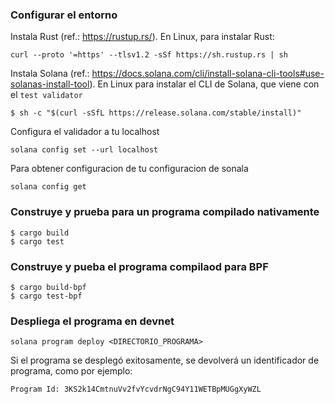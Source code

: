 ### Configurar el entorno

Instala Rust (ref.: https://rustup.rs/). En Linux, para instalar Rust:
```
curl --proto '=https' --tlsv1.2 -sSf https://sh.rustup.rs | sh
```

Instala Solana (ref.: https://docs.solana.com/cli/install-solana-cli-tools#use-solanas-install-tool). En Linux para instalar el CLI de Solana, que viene con el `test validator`
```
$ sh -c "$(curl -sSfL https://release.solana.com/stable/install)"
```
Configura el validador a tu localhost 
```
solana config set --url localhost
```

Para obtener configuracion de tu configuracion de sonala
```
solana config get
```


### Construye y prueba para un programa compilado nativamente
```
$ cargo build
$ cargo test
```

### Construye y pueba el programa compilaod para BPF
```
$ cargo build-bpf
$ cargo test-bpf
```

### Despliega el programa en devnet
```
solana program deploy <DIRECTORIO_PROGRAMA>
```
Si el programa se desplegó exitosamente, se devolverá un identificador de programa, como por ejemplo:
```
Program Id: 3KS2k14CmtnuVv2fvYcvdrNgC94Y11WETBpMUGgXyWZL
```
